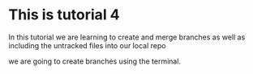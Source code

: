 # This is tutorial 4

In this tutorial we are learning to create and merge branches as well as including the untracked files into our local repo

we are going to create branches using the terminal.